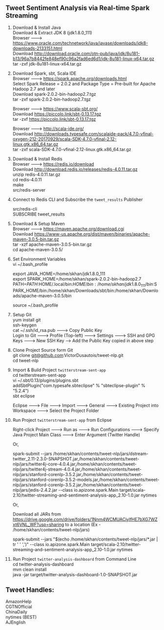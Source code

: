 Tweet Sentiment Analysis via Real-time Spark Streaming
---


1. Download & Install Java  
	Download & Extract JDK 8 (jdk1.8.0_111)  
	Browser ---> https://www.oracle.com/technetwork/java/javase/downloads/jdk8-downloads-2133151.html  
	Download http://download.oracle.com/otn-pub/java/jdk/8u181-b13/96a7b8442fe848ef90c96a2fad6ed6d1/jdk-8u181-linux-x64.tar.gz  
	tar -zxf jdk-8u181-linux-x64.tar.gz  
	

2. Download Spark, sbt, Scala IDE  
	Browser ---> https://spark.apache.org/downloads.html  
	Select Spark Release = 2.0.2 and Package Type = Pre-built for Apache Hadoop 2.7 and later  
	Download spark-2.0.2-bin-hadoop2.7.tgz  
	tar -zxf spark-2.0.2-bin-hadoop2.7.tgz  
  
	Browser ---> https://www.scala-sbt.org/  
	Download https://piccolo.link/sbt-0.13.17.tgz  
	tar -zxf https://piccolo.link/sbt-0.13.17.tgz  
  
	Browser ---> http://scala-ide.org/  
	Download http://downloads.typesafe.com/scalaide-pack/4.7.0-vfinal-oxygen-212-20170929/scala-SDK-4.7.0-vfinal-2.12-linux.gtk.x86_64.tar.gz  
	tar -zxf scala-SDK-4.7.0-vfinal-2.12-linux.gtk.x86_64.tar.gz  

  

  
3. Download & Install Redis  
	Browser ---> https://redis.io/download  
	Download http://download.redis.io/releases/redis-4.0.11.tar.gz  
	unzip redis-4.0.11.tar.gz  
	cd redis-4.0.11  
	make  
	src/redis-server  

  
4. Connect to Redis CLI and Subscribe the `tweet_results` Publisher  
  
	src/redis-cli  
	SUBSCRIBE tweet_results  


5. Download & Setup Maven  
	Browser ---> https://maven.apache.org/download.cgi  
	Download https://www-us.apache.org/dist/maven/binaries/apache-maven-3.0.5-bin.tar.gz  
	tar -xzf apache-maven-3.0.5-bin.tar.gz  
	cd apache-maven-3.0.5/  
	

6. Set Environment Variables  
	vi ~/.bash_profile  
  
	export JAVA_HOME=/home/skhan/jdk1.8.0_111  
	export SPARK_HOME=/home/skhan/spark-2.0.2-bin-hadoop2.7  
	PATH=$PATH:$HOME/.local/bin:$HOME/bin:/home/skhan/jdk1.8.0_111/bin:$SPARK_HOME/bin:/home/skhan/Downloads/sbt/bin:/home/skhan/Downloads/apache-maven-3.0.5/bin  
  
	source ~/.bash_profile  

  
7. Setup Git  
	yum install git  
	ssh-keygen  
	cat ~/.ssh/id_rsa.pub ---> Copy Public Key  
	Login to Git ---> Profile (Top-left) ---> Settings ---> SSH and GPG Keys ---> New SSH Key --> Add the Public Key copied in above step  
	

8. Clone Project Source form Git   
	git clone git@github.com:VictorDusautois/tweet-nlp.git  
	cd tweet-nlp  


9. Import & Build Project `twitterstream-sent-app`  
	cd twitterstream-sent-app  
	vi ~/.sbt/0.13/plugins/plugins.sbt  
	addSbtPlugin("com.typesafe.sbteclipse" % "sbteclipse-plugin" % "5.2.4")  
	sbt eclipse  
	  
	Eclipse ---> File ---> Import ---> General ---> Existing Project into Workspace ---> Select the Project Folder  


10. Run Project `twitterstream-sent-app` from Eclipse  

	Right-click Project ---> Run as ---> Run Configurations ---> Specify Java Project Main Class ---> Enter Argument (Twitter Handle)  
	
	Or,  

	spark-submit --jars /home/skhan/contents/tweet-nlp/jars/dstream-twitter_2.11-2.3.0-SNAPSHOT.jar,/home/skhan/contents/tweet-nlp/jars/twitter4j-core-4.0.4.jar,/home/skhan/contents/tweet-nlp/jars/twitter4j-stream-4.0.4.jar,/home/skhan/contents/tweet-nlp/jars/stanford-corenlp-3.5.2.jar,/home/skhan/contents/tweet-nlp/jars/stanford-corenlp-3.5.2-models.jar,/home/skhan/contents/tweet-nlp/jars/stanford-corenlp-3.5.2.jar,/home/skhan/contents/tweet-nlp/jars/jedis-2.4.2.jar  --class io.apizone.spark.Main target/scala-2.10/twitter-streaming-and-sentiment-analysis-app_2.10-1.0.jar nytimes  

	Or,  

	Download all JARs from https://drive.google.com/drive/folders/1Nnm4WCMUACjylfHE7bXG7WZxt6VNL_WF?usp=sharing to a location (Ex - /home/skhan/contents/tweet-nlp/jars)

	spark-submit --jars "$(echo /home/skhan/contents/tweet-nlp/jars/*.jar | tr ' ' ',')" --class io.apizone.spark.Main target/scala-2.10/twitter-streaming-and-sentiment-analysis-app_2.10-1.0.jar nytimes  




11. Run Project `twitter-analysis-dashboard` from Command Line  
	cd twitter-analysis-dashboard  
	mvn clean install  
	java -jar target/twitter-analysis-dashboard-1.0-SNAPSHOT.jar  





	


Tweet Handles:  
---  
AmazonHelp  
CGTNOfficial   
ChinaDaily  
nytimes (BEST)  
AJEnglish  

